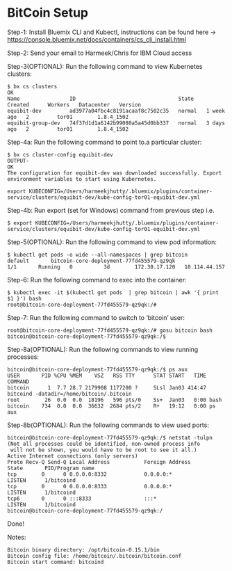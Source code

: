 # BitCoin Setup

Step-1: Install Bluemix CLI and Kubectl, instructions can be found here -> https://console.bluemix.net/docs/containers/cs_cli_install.html

Step-2: Send your email to Harmeek/Chris for IBM Cloud access

Step-3(OPTIONAL): Run the following command to view Kubernetes clusters:
```
$ bx cs clusters
OK
Name                ID                                 State    Created      Workers   Datacenter   Version   
equibit-dev         ad3977a04fbc4c8191acaaf8c7502c35   normal   1 week ago   2         tor01        1.8.4_1502   
equibit-group-dev   74f37d1d1a6142b99080a5a45d0bb337   normal   3 days ago   2         tor01        1.8.4_1502   
```
Step-4a: Run the following command to point to.a particular cluster:
```
$ bx cs cluster-config equibit-dev   
OUTPUT-
OK
The configuration for equibit-dev was downloaded successfully. Export environment variables to start using Kubernetes.

export KUBECONFIG=/Users/harmeekjhutty/.bluemix/plugins/container-service/clusters/equibit-dev/kube-config-tor01-equibit-dev.yml
```
Step-4b: Run export (set for Windows) command from previous step i.e.
```
$ export KUBECONFIG=/Users/harmeekjhutty/.bluemix/plugins/container-service/clusters/equibit-dev/kube-config-tor01-equibit-dev.yml
```
Step-5(OPTIONAL): Run the following command to view pod information:
```
$ kubectl get pods -o wide --all-namespaces | grep bitcoin
default       bitcoin-core-deployment-77fd455579-qz9qk                         1/1       Running   0          3d        172.30.17.120   10.114.44.157
```
Step-6: Run the following command to exec into the container:
```
$ kubectl exec -it $(kubectl get pods  | grep bitcoin | awk '{ print $1 }') bash
root@bitcoin-core-deployment-77fd455579-qz9qk:/#
```
Step-7: Run the following command to switch to ‘bitcoin’ user:
```
root@bitcoin-core-deployment-77fd455579-qz9qk:/# gosu bitcoin bash
bitcoin@bitcoin-core-deployment-77fd455579-qz9qk:/$
```
Step-8a(OPTIONAL): Run the following commands to view running processes:
```
bitcoin@bitcoin-core-deployment-77fd455579-qz9qk:/$ ps aux
USER       PID %CPU %MEM    VSZ   RSS TTY      STAT START   TIME COMMAND
bitcoin      1  7.7 28.7 2179908 1177200 ?     SLsl Jan03 414:47 bitcoind -datadir=/home/bitcoin/.bitcoin
root        26  0.0  0.0  18196   596 pts/0    Ss+  Jan03   0:00 bash
bitcoin    734  0.0  0.0  36632  2684 pts/2    R+   19:12   0:00 ps aux
```
Step-8b(OPTIONAL): Run the following commands to view used ports:
```
bitcoin@bitcoin-core-deployment-77fd455579-qz9qk:/$ netstat -tulpn
(Not all processes could be identified, non-owned process info
 will not be shown, you would have to be root to see it all.)
Active Internet connections (only servers)
Proto Recv-Q Send-Q Local Address           Foreign Address         State       PID/Program name    
tcp        0      0 0.0.0.0:8332            0.0.0.0:*               LISTEN      1/bitcoind          
tcp        0      0 0.0.0.0:8333            0.0.0.0:*               LISTEN      1/bitcoind          
tcp6       0      0 :::8333                 :::*                    LISTEN      1/bitcoind          
bitcoin@bitcoin-core-deployment-77fd455579-qz9qk:/
```
Done!

Notes:
```
Bitcoin binary directory: /opt/bitcoin-0.15.1/bin
Bitcoin config file: /home/bitcoin/.bitcoin/bitcoin.conf
Bitcoin start command: bitcoind
```
